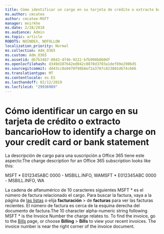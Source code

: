 ```yaml
---
title: Cómo identificar un cargo en su tarjeta de crédito o extracto bancario
ms.author: cmcatee
author: cmcatee-MSFT
manager: mnirkhe
ms.date: 2/28/2018
ms.audience: Admin
ms.topic: article
ROBOTS: NOINDEX, NOFOLLOW
localization_priority: Normal
ms.collection: Adm_O365
ms.custom: Adm_O365
ms.assetid: db7b34b7-0843-4f4b-9222-bfb998b860df
ms.openlocfilehash: d349d107642ed042c8878d3703a1def89e2906d5
ms.sourcegitcommit: dd43cc0a9470f98b8ef2a3787c823801d674c666
ms.translationtype: MT
ms.contentlocale: es-ES
ms.lasthandoff: 02/12/2019
ms.locfileid: "29936989"
---
```

# <a name="how-to-identify-a-charge-on-your-credit-card-or-bank-statement"></a><span data-ttu-id="d4509-102">Cómo identificar un cargo en su tarjeta de crédito o extracto bancario</span><span class="sxs-lookup"><span data-stu-id="d4509-102">How to identify a charge on your credit card or bank statement</span></span>

<span data-ttu-id="d4509-103">La descripción de cargo para una suscripción a Office 365 tiene este aspecto:</span><span class="sxs-lookup"><span data-stu-id="d4509-103">The charge description for an Office 365 subscription looks like this:</span></span>
  
<span data-ttu-id="d4509-104">MSFT \* E012345ABC 0000 - MSBILL.INFO, WA</span><span class="sxs-lookup"><span data-stu-id="d4509-104">MSFT \* E012345ABC 0000 - MSBILL.INFO, WA</span></span>
  
<span data-ttu-id="d4509-p101">La cadena de alfanumérico de 10 caracteres siguientes MSFT \* es el número de factura relacionado el cargo. Para buscar la factura, vaya a la página de [las listas](https://go.microsoft.com/fwlink/p/?linkid=848039) o elija **facturación** \> de **facturas** para ver las facturas recientes. El número de factura es cerca de la esquina derecha del documento de factura.</span><span class="sxs-lookup"><span data-stu-id="d4509-p101">The 10 character alpha-numeric string following MSFT \* is the Invoice Number the charge relates to. To find the invoice, go to the [Bills](https://go.microsoft.com/fwlink/p/?linkid=848039) page, or choose **Billing** \> **Bills** to view your recent invoices. The invoice number is near the right corner of the invoice document.</span></span> 
  

